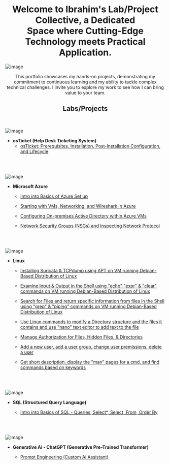 <h1 align="center">Welcome to Ibrahim's Lab/Project Collective,
a Dedicated <br> Space where Cutting-Edge Technology meets Practical Application.</h1>


![image](https://github.com/iahalkhatib/Ibrahim-Alkhatib/assets/170050432/693e67cc-2d52-4146-9231-5a2ab8c02219)


<p align="center">
    This portfolio showcases my hands-on projects, demonstrating my commitment to continuous learning and my ability to tackle complex technical challenges. I invite you to explore my work to see how I can bring value to your team.
</p>




<h2 align="center">Labs/Projects</h2>

<br>

![image](https://github.com/iahalkhatib/Ibrahim-Alkhatib/assets/170050432/e971fc24-608c-464d-97e2-b7292eea768d)

- <b>osTicket (Help Desk Ticketing System)</b>
  - [osTicket: Prerequisites, Installation, Post-Installation Configuration, and Lifecycle](https://github.com/iahalkhatib/OS-Ticket-Install-and-Confiure-Lab-1-)
 
<br>
<br>

![image](https://github.com/iahalkhatib/Ibrahim-Alkhatib/assets/170050432/556de2de-70e2-463f-b41e-4766205e1b6b)

- <b>Microsoft Azure</b>
  - [Intro into Basics of Azure Set up](https://github.com/iahalkhatib/Azure-Basics-Create-Subscription-First-Resource-Lab-1-)

  - [Starting with VMs, Networking, and Wireshark in Azure](https://github.com/iahalkhatib/Azure-Networking-and-Wireshark-Lab-2)

  - [Configuring On-premises Active Directory within Azure VMs](https://github.com/iahalkhatib/Configure-AD-Azure)
 
  - [Network Security Groups (NSGs) and Inspecting Network Protocol](https://github.com/iahalkhatib/Azure-Network-Protocols)


 <br>
 <br>

![image](https://github.com/iahalkhatib/Ibrahim-Alkhatib/assets/170050432/6e47d4c9-a36f-4238-913e-c40e26727cf4)


- <b>Linux</b>
  - [Installing Suricata & TCPdump using APT on VM running Debian-Based Distribution of Linux](https://github.com/iahalkhatib/Bash-Shell-Install-Uninstall-Using-APT)
    
  - [Examine Input & Output in the Shell using "echo" "expr" & "clear" commands on VM running Debian-Based Distribution of Linux](https://github.com/iahalkhatib/Examine-Input-Output-in-the-Shell-on-Linux-Debian-Based-System-Lab-2)
  
  - [Search for Files and return specific information from files in the Shell using "grep" & "piping" commands on VM running Debian-Based Distribution of Linux](https://github.com/iahalkhatib/Using-grep-piping-commands-in-the-Shell-Lab-3)
    
  - [Use Linux commands to modify a Directory structure and the files it contains and use "nano" text editor to add text to the file](https://github.com/iahalkhatib/Using-grep-piping-commands-in-the-Shell-Lab-3) 

  - [Manage Authorization for Files, Hidden Files, & Directories](https://github.com/iahalkhatib/Manage-Authorization-Change-File-Hidden-File-Directory-Permissions-Lab-5)

  - [Add a new user, add a user group, change user premissions, delete a user]( https://github.com/iahalkhatib/Add-New-User-Assign-File-Ownership-Add-User-to-2nd-Group-Delete-User-Lab-6)

  - [Get short description, display the "man" pages for a cmd, and find commands based on keywords]( https://github.com/iahalkhatib/Man-Whatis-Apropos-Commands-Lab-7)
 
  
<br>
<br>

![image](https://github.com/iahalkhatib/Ibrahim-Alkhatib/assets/170050432/6d326da4-3034-4b88-b3a7-583e4a8237cb)


- <b>SQL (Structured Query Language)</b>

    - [Intro into Basics of SQL - Queries, Select*, Select, From, Order By ](https://github.com/iahalkhatib/Basic-SQL-Queries-SelectFrom-OrderBy-Lab-1-)


<br>
<br>

![image](https://github.com/iahalkhatib/Ibrahim-Alkhatib/assets/170050432/039e449d-eef4-4298-9f6d-c587ce47937a)

- <b> Generative Ai - ChatGPT (Generative Pre-Trained Transformer)</b>

    - [Prompt Engineering (Custom Ai Assistant)](https://github.com/iahalkhatib/ChatGPT-Making-Custom-Ai-Assistants)





